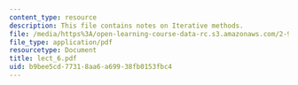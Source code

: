 ```yaml
---
content_type: resource
description: This file contains notes on Iterative methods.
file: /media/https%3A/open-learning-course-data-rc.s3.amazonaws.com/2-993j-introduction-to-numerical-analysis-for-engineering-13-002j-spring-2005/b9bee5cd77318aa6a69938fb0153fbc4_lect_6.pdf
file_type: application/pdf
resourcetype: Document
title: lect_6.pdf
uid: b9bee5cd-7731-8aa6-a699-38fb0153fbc4
---
```

